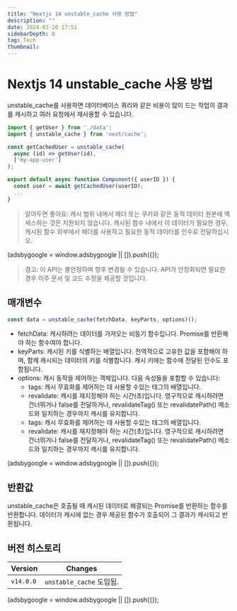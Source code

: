 ```yaml
---
title: "Nextjs 14 unstable_cache 사용 방법"
description: ""
date: 2024-03-20 17:51
sidebarDepth: 0
tag: Tech
thumbnail:
---
```


# Nextjs 14 unstable_cache 사용 방법

unstable_cache를 사용하면 데이터베이스 쿼리와 같은 비용이 많이 드는 작업의 결과를 캐시하고 여러 요청에서 재사용할 수 있습니다.

```js
import { getUser } from './data';
import { unstable_cache } from 'next/cache';

const getCachedUser = unstable_cache(
  async (id) => getUser(id),
  ['my-app-user']
);

export default async function Component({ userID }) {
  const user = await getCachedUser(userID);
  ...
}
```

> 알아두면 좋아요: 캐시 범위 내에서 헤더 또는 쿠키와 같은 동적 데이터 원본에 액세스하는 것은 지원되지 않습니다. 캐시된 함수 내에서 이 데이터가 필요한 경우, 캐시된 함수 외부에서 헤더를 사용하고 필요한 동적 데이터를 인수로 전달하십시오.

<!-- ui-log 수평형 -->

<ins class="adsbygoogle"
      style="display:block"
      data-ad-client="ca-pub-4877378276818686"
      data-ad-slot="9743150776"
      data-ad-format="auto"
      data-full-width-responsive="true"></ins>
<component is="script">
(adsbygoogle = window.adsbygoogle || []).push({});
</component>

> 경고: 이 API는 불안정하며 향후 변경될 수 있습니다. API가 안정화되면 필요한 경우 이주 문서 및 코드 수정을 제공할 것입니다.

## 매개변수

```js
const data = unstable_cache(fetchData, keyParts, options)();
```

- fetchData: 캐시하려는 데이터를 가져오는 비동기 함수입니다. Promise를 반환해야 하는 함수여야 합니다.
- keyParts: 캐시된 키를 식별하는 배열입니다. 전역적으로 고유한 값을 포함해야 하며, 함께 캐시되는 데이터의 키를 식별합니다. 캐시 키에는 함수에 전달된 인수도 포함됩니다.
- options: 캐시 동작을 제어하는 객체입니다. 다음 속성들을 포함할 수 있습니다:
  - tags: 캐시 무효화를 제어하는 데 사용할 수있는 태그의 배열입니다.
  - revalidate: 캐시를 재지정해야 하는 시간(초)입니다. 영구적으로 캐시하려면 건너뛰거나 false를 전달하거나, revalidateTag() 또는 revalidatePath() 메소드와 일치하는 경우까지 캐시를 유지합니다.
  - tags: 캐시 무효화를 제어하는 데 사용할 수있는 태그의 배열입니다.
  - revalidate: 캐시를 재지정해야 하는 시간(초)입니다. 영구적으로 캐시하려면 건너뛰거나 false를 전달하거나, revalidateTag() 또는 revalidatePath() 메소드와 일치하는 경우까지 캐시를 유지합니다.

<!-- ui-log 수평형 -->

<ins class="adsbygoogle"
      style="display:block"
      data-ad-client="ca-pub-4877378276818686"
      data-ad-slot="9743150776"
      data-ad-format="auto"
      data-full-width-responsive="true"></ins>
<component is="script">
(adsbygoogle = window.adsbygoogle || []).push({});
</component>

## 반환값

unstable_cache은 호출될 때 캐시된 데이터로 해결되는 Promise를 반환하는 함수를 반환합니다. 데이터가 캐시에 없는 경우 제공된 함수가 호출되어 그 결과가 캐시되고 반환됩니다.

## 버전 히스토리

| Version   | Changes                  |
| --------- | ------------------------ |
| `v14.0.0` | `unstable_cache` 도입됨. |

<!-- ui-log 수평형 -->

<ins class="adsbygoogle"
      style="display:block"
      data-ad-client="ca-pub-4877378276818686"
      data-ad-slot="9743150776"
      data-ad-format="auto"
      data-full-width-responsive="true"></ins>
<component is="script">
(adsbygoogle = window.adsbygoogle || []).push({});
</component>
